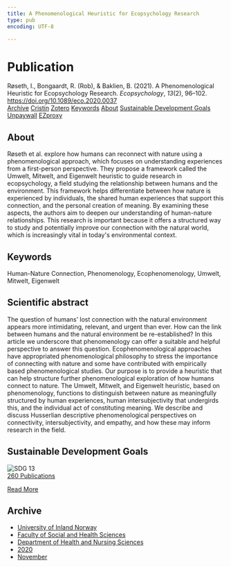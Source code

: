 ```yaml
---
title: A Phenomenological Heuristic for Ecopsychology Research
type: pub
encoding: UTF-8

---
```

<h1>Publication</h1>
<article id="csl-bib-container-J2UPF378" class="csl-bib-container">
  <div class="csl-bib-body"> <div class="csl-entry">Røseth, I., Bongaardt, R. (Rob), &#38; Baklien, B. (2021). A Phenomenological Heuristic for Ecopsychology Research. <i>Ecopsychology</i>, <i>13</i>(2), 96–102. <a href="https://doi.org/10.1089/eco.2020.0037">https://doi.org/10.1089/eco.2020.0037</a></div> </div>
  <div class="csl-bib-buttons">
    <a href="#taxonomy-article-J2UPF378" alt="archive" class="csl-bib-button">Archive</a>
    <a href="https://app.cristin.no/results/show.jsf?id=1845494" alt="Cristin" class="csl-bib-button">Cristin</a>
    <a href="http://zotero.org/groups/5881554/items/J2UPF378" alt="Zotero" class="csl-bib-button">Zotero</a>
    <a href="#keywords-article-J2UPF378" alt="keywords" class="csl-bib-button">Keywords</a>
    <a href="#about-article-J2UPF378" alt="about_pub" class="csl-bib-button">About</a>
    <a href="#sdg-article-J2UPF378" alt="sdg" class="csl-bib-button">Sustainable Development Goals</a>
    <a href="https://doi.org/10.1089/eco.2020.0037" alt="Unpaywall" class="csl-bib-button">Unpaywall</a>
    <a href="https://doi.org/10.1089/eco.2020.0037" alt="EZproxy" class="csl-bib-button">EZproxy</a>
  </div>
  <div id="csl-bib-meta-container-J2UPF378"></div>
</article>
<div id="csl-bib-meta-J2UPF378" class="csl-bib-meta">
  <article id="about-article-J2UPF378" class="about_pub-article">
    <h1>About</h1>
    Røseth et al. explore how humans can reconnect with nature using a phenomenological approach, which focuses on understanding experiences from a first-person perspective. They propose a framework called the Umwelt, Mitwelt, and Eigenwelt heuristic to guide research in ecopsychology, a field studying the relationship between humans and the environment. This framework helps differentiate between how nature is experienced by individuals, the shared human experiences that support this connection, and the personal creation of meaning. By examining these aspects, the authors aim to deepen our understanding of human-nature relationships. This research is important because it offers a structured way to study and potentially improve our connection with the natural world, which is increasingly vital in today's environmental context.
  </article>
  <article id="keywords-article-J2UPF378" class="keywords-article">
    <h1>Keywords</h1>
    Human-Nature Connection, Phenomenology, Ecophenomenology, Umwelt, Mitwelt, Eigenwelt
  </article>
  <article id="abstract-article-J2UPF378" class="abstract-article">
    <h1>Scientific abstract</h1>
    The question of humans’ lost connection with the natural environment appears more intimidating, relevant, and urgent than ever. How can the link between humans and the natural environment be re-established? In this article we underscore that phenomenology can offer a suitable and helpful perspective to answer this question. Ecophenomenological approaches have appropriated phenomenological philosophy to stress the importance of connecting with nature 
and some have contributed with empirically based phenomenological studies. Our purpose is to provide a heuristic that can help structure further phenomenological exploration of how humans connect to nature. The Umwelt, Mitwelt, and Eigenwelt heuristic, based on phenomenology, functions to distinguish between nature as meaningfully structured by human experiences, human intersubjectivity that undergirds this, and the individual act of constituting 
meaning. We describe and discuss Husserlian descriptive phenomenological perspectives on connectivity, intersubjectivity, and empathy, and how these may inform research in the field.
  </article>
  <article id="sdg-article-J2UPF378" class="sdg-article">
    <h1>Sustainable Development Goals</h1>
    <div class="sdg-container"><div id="sdg13" class="sdg">
        <img src="{{< params subfolder >}}images/sdg/sdg13_en.png" class="image" alt="SDG 13">
        <div class="sdg-overlay">
          <a href="{{< params subfolder >}}en/archive/?sdg=13#archive" class="sdg-publication-count"><span>260</span> Publications</a>
          <p><a href="https://sdgs.un.org/goals/goal13" class="sdg-read-more">Read More</a></p>
        </div>
      </div></div>
  </article>
  <article id="taxonomy-article-J2UPF378" class="taxonomy-article">
    <h1>Archive</h1>
    <ul>
      <li><a href="{{< params subfolder >}}en/archive/?key=3DCRN523">University of Inland Norway</a></li>
      <li><a href="{{< params subfolder >}}en/archive/?key=IDKFS3MX">Faculty of Social and Health Sciences</a></li>
      <li><a href="{{< params subfolder >}}en/archive/?key=GTV4ECMZ">Department of Health and Nursing Sciences</a></li>
      <li><a href="{{< params subfolder >}}en/archive/?key=LNJIKLR2">2020</a></li>
      <li><a href="{{< params subfolder >}}en/archive/?key=R767SBHX">November</a></li>
    </ul>
  </article>
</div>
